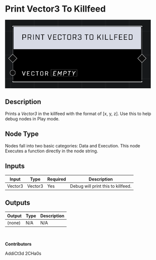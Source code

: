 # Print Vector3 To Killfeed
![](../../../.gitbook/assets/print-vector3-to-killfeed.png)
## Description
Prints a *Vector3* in the killfeed with the format of [x, y, z]. Use this to help debug nodes in Play mode.

## Node Type
Nodes fall into two basic categories: Data and Execution. This node Executes a function directly in the node string.

## Inputs
| Input            | Type             | Required | Description												    |
|------------------|------------------|----------|--------------------------------------------------------------|
| Vector3 | Vector3 | Yes | Debug will print this to killfeed. |

## Outputs
| Output           | Type             | Description												     |
|------------------|------------------|--------------------------------------------------------------|
| (none) | N/A  | N/A  |

\
\
**Contributors**

AddiCt3d 2CHa0s